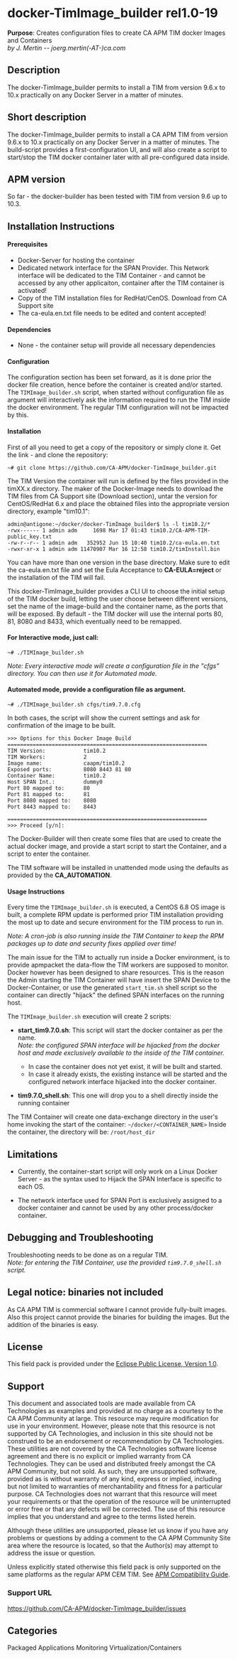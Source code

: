 # docker-TimImage_builder rel1.0-19

**Purpose**: Creates configuration files to create CA APM TIM docker Images and Containers  
  _by J. Mertin -- joerg.mertin(-AT-)ca.com_

## Description
The docker-TimImage_builder permits to install a TIM from version 9.6.x to
10.x practically on any Docker Server in a matter of minutes.

## Short description
The docker-TimImage_builder permits to install a CA APM TIM from version
9.6.x to 10.x practically on any Docker Server in a matter of minutes.
The build-script provides a first-configuration UI, and will also
create a script to start/stop the TIM docker container later with all
pre-configured data inside.

## APM version
So far - the docker-builder has been tested with TIM from version 9.6
up to 10.3.

## Installation Instructions

#### Prerequisites
- Docker-Server for hosting the container
- Dedicated network interface for the SPAN Provider. This Network
  interface will be dedicated to the TIM Container - and cannot be
  accessed by any other applicaiton, container after the TIM container
  is activated!
- Copy of the TIM installation files for RedHat/CenOS. Download from
  CA Support site
- The ca-eula.en.txt file needs to be edited and content accepted!

#### Dependencies
- None - the container setup will provide all necessary dependencies


#### Configuration
The configuration section has been set forward, as it is done prior
the docker file creation, hence before the container is created and/or
started.  The `TIMImage_builder.sh` script, when started without
configuration file as argument will interactively ask the information
required to run the TIM inside the docker environment. The regular TIM
configuration will not be impacted by this.


#### Installation

First of all you need to get a copy of the repository or simply clone
it. Get the link - and clone the repository:

`~# git clone https://github.com/CA-APM/docker-TimImage_builder.git`

The TIM Version the container will run is defined by the files
provided in the timXX.x directory. The maker of the Docker-Image needs
to download the TIM files from CA Support site (Download section),
untar the version for CentOS/RedHat 6.x and place the obtained files
into the appropriate version directory, example "tim10.1":

```
admin@antigone:~/docker/docker-TimImage_builder$ ls -l tim10.2/*  
-rwx------ 1 admin adm     1698 Mar 17 01:43 tim10.2/CA-APM-TIM-public_key.txt  
-rw-r--r-- 1 admin adm   352952 Jun 15 10:40 tim10.2/ca-eula.en.txt  
-rwxr-xr-x 1 admin adm 11470907 Mar 16 12:58 tim10.2/timInstall.bin
```

You can have more than one version in the base directory. Make sure to
edit the ca-eula.en.txt file and set the Eula Acceptance to
**CA-EULA=reject** or the installation of the TIM will fail.

This docker-TimImage_builder provides a CLI UI to choose the initial setup
of the TIM docker build, letting the user choose between different
versions, set the name of the image-build and the container name, as
the ports that will be exposed. By default - the TIM docker will use
the internal ports 80, 81, 8080 and 8433, which eventually need to be
remapped.

#### For Interactive mode, just call:  
`~# ./TIMImage_builder.sh`

_Note: Every interactive mode will create a configuration file in the
"cfgs" directory. You can then use it for Automated mode._

#### Automated mode, provide a configuration file as argument.  
`~# ./TIMImage_builder.sh cfgs/tim9.7.0.cfg`

In both cases, the script will show the current settings and ask for
confirmation of the image to be built.

```
>>> Options for this Docker Image Build
===============================================================
TIM Version:            tim10.2
TIM Workers:            2
Image name:             caapm/tim10.2
Exposed ports:          8080 8443 81 80
Container Name:         tim10.2
Host SPAN Int.:         dummy0
Port 80 mapped to:      80
Port 81 mapped to:      81
Port 8080 mapped to:    8080
Port 8443 mapped to:    8443

===============================================================
>>> Proceed [y/n]:
```

The Docker-Builder will then create some files that are used to create
the actual docker image, and provide a start script to start the
Container, and a script to enter the container.

The TIM software will be installed in unattended mode using the defaults
as provided by the **CA_AUTOMATION**.


#### Usage Instructions

Every time the `TIMImage_builder.sh` is executed, a CentOS 6.8 OS
image is built, a complete RPM update is performed prior TIM
installation providing the most up to date and secure environment for
the TIM process to run in.

_Note: A cron-job is also running inside the TIM Container to keep
the RPM packages up to date and security fixes applied over time!_

The main issue for the TIM to actually run inside a Docker
environment, is to provide apmpacket the data-flow the TIM workers are
supposed to monitor. Docker however has been designed to share
resources. This is the reason the Admin starting the TIM Container
will have insert the SPAN Device to the Docker-Container, or use the
generated `start_tim.sh` shell script so the container can directly
"hijack" the defined SPAN interfaces on the running host.

The `TIMImage_builder.sh` execution will create 2 scripts:

- **start_tim9.7.0.sh**: This script will start the docker container as
  per the name.  
  _Note:  the configured SPAN interface will be hijacked
  from the docker host and made exclusively available to the inside of
  the TIM container._ 
  * In case the container does not yet exist, it will be built and
    started.
  * In case it already exists, the existing instance will be started
    and the configured network interface hijacked into the docker
    container.

- **tim9.7.0_shell.sh**: This one will drop you to a shell directly inside
  the running container
  
The TIM Container will create one data-exchange directory in the
user's home invoking the start of the container:
`~/docker/<CONTAINER_NAME>`
Inside the container, the directory will be: `/root/host_dir`




## Limitations
* Currently, the container-start script will only work on a Linux
  Docker Server - as the syntax used to Hijack the SPAN Interface is
  specific to each OS.

* The network interface used for SPAN Port is exclusively assigned to
  a docker container and cannot be used by any other process/docker
  container.

## Debugging and Troubleshooting
Troubleshooting needs to be done as on a regular TIM.  
_Note: for entering the TIM Container, use the provided `tim9.7.0_shell.sh` script._


## Legal notice: binaries not included
As CA APM TIM is commercial software I cannot provide fully-built
images. Also this project cannot provide the binaries for building the
images. But the addition of the binaries is easy.


## License
This field pack is provided under the [Eclipse Public License, Version
1.0](https://github.com/CA-APM/docker-TimImage_builder/blob/master/LICENSE).

## Support
This document and associated tools are made available from CA
Technologies as examples and provided at no charge as a courtesy to
the CA APM Community at large. This resource may require modification
for use in your environment. However, please note that this resource
is not supported by CA Technologies, and inclusion in this site should
not be construed to be an endorsement or recommendation by CA
Technologies. These utilities are not covered by the CA Technologies
software license agreement and there is no explicit or implied
warranty from CA Technologies. They can be used and distributed freely
amongst the CA APM Community, but not sold. As such, they are
unsupported software, provided as is without warranty of any kind,
express or implied, including but not limited to warranties of
merchantability and fitness for a particular purpose. CA Technologies
does not warrant that this resource will meet your requirements or
that the operation of the resource will be uninterrupted or error free
or that any defects will be corrected. The use of this resource
implies that you understand and agree to the terms listed herein.

Although these utilities are unsupported, please let us know if you
have any problems or questions by adding a comment to the CA APM
Community Site area where the resource is located, so that the
Author(s) may attempt to address the issue or question.

Unless explicitly stated otherwise this field pack is only supported
on the same platforms as the regular APM CEM TIM. See [APM
Compatibility Guide](http://www.ca.com/us/support/ca-support-online/product-content/status/compatibility-matrix/application-performance-management-compatibility-guide.aspx).


### Support URL
https://github.com/CA-APM/docker-TimImage_builder/issues


## Categories
Packaged Applications Monitoring Virtualization/Containers


